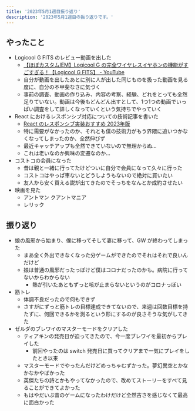 ```yaml
---
title: '2023年5月1週目振り返り'
description: '2023年5月1週目の振り返りです。'
---
```


## やったこと

- Logicool G FITS のレビュー動画を出した
  - [【ほぼカスタムIEM】Logicool G の完全ワイヤレスイヤホンの機能がすごすぎる！【Logicool G FITS】 - YouTube](https://www.youtube.com/watch?v=KzbNsWX7Ffs&t=654s)
  - 自分が動画を出したあとに別に人が出した同じものを扱った動画を見る度に、自分の不甲斐なさに気づく
  - 事前の調査、動画の作り込み、内容の考察、経験、どれをとっても全然足りていない。動画は今後もどんどん出すとして、1つ1つの動画でいっぱい調査をして詳しくなっていくという気持ちでやっていく
- React におけるレスポンシブ対応についての技術記事を書いた
  - [React のレスポンシブ実装おすすめ 2023年版](https://zenn.dev/nabeliwo/articles/89099b39223eca)
  - 特に需要がなかったのか、それとも僕の技術力がもう界隈に追いつかなくなってしまったのか、全然伸びず
  - 最近キャッチアップも全然できていないので無理からぬ…
  - これは老いなのか興味の変遷なのか…
- コストコの会員になった
  - 昔は親と一緒に行ってたけどついに自分で会員になって久々に行った
  - コストコはやっぱ車ないとどうしようもないので絶対に買いたい
  - 友人から安く買える説が出てきたのでそっちをなんとか成約させたい
- 映画を見た
  - アントマン クアントマニア
  - レリック

## 振り返り

- 娘の風邪から始まり、僕に移ってそして妻に移って、GW が終わってしまった
  - まあ全く外出できなくなった分ゲームができたのでそれはそれで良いんだけど
  - 娘は普通の風邪だったっぽけど僕はコロナだったのかも。病院に行ってないからわからない
    - 熱が引いたあともずっと咳が止まらないというのがコロナっぽい
- 筋トレ
  - 体調不良だったので何もできず
  - さすがにずっと筋トレの目標達成できてないので、来週は回数目標を持たずに、何回できるかを測るという形にするのが良さそうな気がしてきた
- ゼルダのブレワイのマスターモードをクリアした
  - ティアキンの発売日が迫ってきたので、今一度ブレワイを最初からプレイした
    - 前回やったのは switch 発売日に買ってクリアまで一気にプレイをしたとき以来
  - マスターモードでやったんだけどめっちゃむずかった。夢幻異空とかなかなかやばかった
  - 英傑たちの詩とかもやってなかったので、改めてストーリーをすべて見ることができてよかった
  - もはやだいぶ昔のゲームになったわけだけど全然古さを感じなくて最高に面白かった

